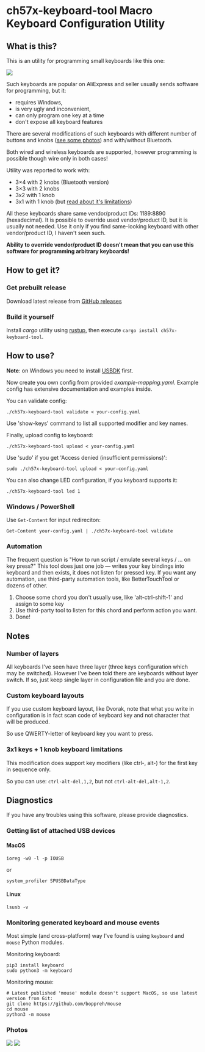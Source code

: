 # ch57x-keyboard-tool Macro Keyboard Configuration Utility

## What is this?

This is an utility for programming small keyboards like this one:

![](doc/keyboard-12-2.png)

Such keyboards are popular on AliExpress and seller usually sends software
for programming, but it:
* requires Windows,
* is very ugly and inconvenient,
* can only program one key at a time
* don't expose all keyboard features

There are several modifications of such keyboards with different number of
buttons and knobs ([see some photos](#photos)) and with/without Bluetooth.

Both wired and wireless keyboards are supported, however programming
is possible though wire only in both cases!

Utility was reported to work with:
* 3×4 with 2 knobs (Bluetooth version)
* 3×3 with 2 knobs
* 3x2 with 1 knob
* 3x1 with 1 knob (but [read about it's limitations](#3x1-keys--1-knob-keyboard-limitations))

All these keyboards share same vendor/product IDs: 1189:8890 (hexadecimal).
It is possible to override used vendor/product ID, but it is usually not needed.
Use it only if you find same-looking keyboard with other vendor/product ID,
I haven't seen such.

**Ability to override vendor/product ID doesn't mean that you can use
this software for programming arbitrary keyboards!**

## How to get it?

### Get prebuilt release

Download latest release from [GitHub releases](https://github.com/kriomant/ch57x-keyboard-tool/releases)

### Build it yourself

Install *cargo* utility using [rustup](https://rustup.rs/), then execute
`cargo install ch57x-keyboard-tool`.

## How to use?

**Note**: on Windows you need to install [USBDK](https://github.com/daynix/UsbDk/releases) first.

Now create you own config from provided *example-mapping.yaml*. Example
config has extensive documentation and examples inside.

You can validate config:

    ./ch57x-keyboard-tool validate < your-config.yaml

Use 'show-keys' command to list all supported modifier and key names.

Finally, upload config to keyboard:

    ./ch57x-keyboard-tool upload < your-config.yaml

Use 'sudo' if you get 'Access denied (insufficient permissions)':

    sudo ./ch57x-keyboard-tool upload < your-config.yaml

You can also change LED configuration, if you keyboard supports it:

    ./ch57x-keyboard-tool led 1

### Windows / PowerShell

Use `Get-Content` for input redireciton:

    Get-Content your-config.yaml | ./ch57x-keyboard-tool validate

### Automation

The frequent question is "How to run script / emulate several keys / … on key press?"
This tool does just one job — writes your key bindings into keyboard and then exists, it does not
listen for pressed key. If you want any automation, use third-party automation tools, like BetterTouchTool
or dozens of other.

1. Choose some chord you don't usually use, like 'alt-ctrl-shift-1' and assign to some key
2. Use third-party tool to listen for this chord and perform action you want.
3. Done!

## Notes

### Number of layers

All keyboards I've seen have three layer (three keys configuration which
may be switched). However I've been told there are keyboards without
layer switch. If so, just keep single layer in configuration file and you
are done.

### Custom keyboard layouts

If you use custom keyboard layout, like Dvorak, note that what you
write in configuration is in fact scan code of keyboard key and not
character that will be produced.

So use QWERTY-letter of keyboard key you want to press.

### 3x1 keys + 1 knob keyboard limitations

This modification does support key modifiers (like ctrl-, alt-) for the first key in sequence only.

So you can use: `ctrl-alt-del,1,2`, but not `ctrl-alt-del,alt-1,2`.

## Diagnostics

If you have any troubles using this software, please provide diagnostics.

### Getting list of attached USB devices

#### MacOS


    ioreg -w0 -l -p IOUSB

or

    system_profiler SPUSBDataType

#### Linux


    lsusb -v

### Monitoring generated keyboard and mouse events

Most simple (and cross-platform) way I've found is using `keyboard` and `mouse` Python modules.

Monitoring keyboard:

    pip3 install keyboard
    sudo python3 -m keyboard

Monitoring mouse:

    # Latest published 'mouse' module doesn't support MacOS, so use latest version from Git:
    git clone https://github.com/boppreh/mouse
    cd mouse
    python3 -m mouse

### Photos

![](doc/keyboard-6-1.png)
![](doc/keyboard-3-1.jpg)
